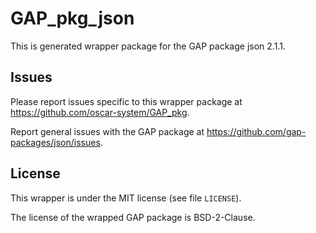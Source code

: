 # GAP_pkg_json

This is generated wrapper package for the GAP package json 2.1.1.

## Issues

Please report issues specific to this wrapper package at <https://github.com/oscar-system/GAP_pkg>.

Report general issues with the GAP package at <https://github.com/gap-packages/json/issues>.

## License

This wrapper is under the MIT license (see file `LICENSE`).

The license of the wrapped GAP package is BSD-2-Clause.
